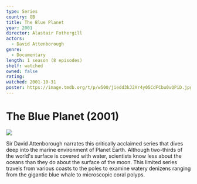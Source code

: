```yaml
---
type: Series
country: GB
title: The Blue Planet
year: 2001
director: Alastair Fothergill
actors:
  - David Attenborough
genre:
  - Documentary
length: 1 season (8 episodes)
shelf: watched
owned: false
rating:
watched: 2001-10-31
poster: https://image.tmdb.org/t/p/w500/jiedd3kJ2Xr4y05CdFCbu0vQPiD.jpg
---
```


# The Blue Planet (2001)

![](https://image.tmdb.org/t/p/w500/jiedd3kJ2Xr4y05CdFCbu0vQPiD.jpg)

Sir David Attenborough narrates this critically acclaimed series that dives deep into the marine environment of Planet Earth. Although two-thirds of the world's surface is covered with water, scientists know less about the oceans than they do about the surface of the moon. This limited series travels from various coasts to the poles to examine watery denizens ranging from the gigantic blue whale to microscopic coral polyps.